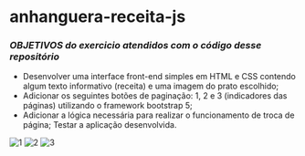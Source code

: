 # anhanguera-receita-js

### _**OBJETIVOS do exercicio atendidos com o código desse repositório**_

* Desenvolver uma interface front-end simples em HTML e CSS contendo algum texto
informativo (receita) e uma imagem do prato escolhido;
* Adicionar os seguintes botões de paginação: 1, 2 e 3 (indicadores das páginas)
utilizando o framework bootstrap 5;
* Adicionar a lógica necessária para realizar o funcionamento de troca de página;
Testar a aplicação desenvolvida.

![1](https://github.com/perseul/anhanguera-receita-js/assets/53841377/bc2594a0-9792-46fa-a2c4-ae0e79b258de)
![2](https://github.com/perseul/anhanguera-receita-js/assets/53841377/352a3156-23d1-496b-97fb-521acae77a68)
![3](https://github.com/perseul/anhanguera-receita-js/assets/53841377/b6638a93-265e-4d24-9b85-a417c3fba9a3)
